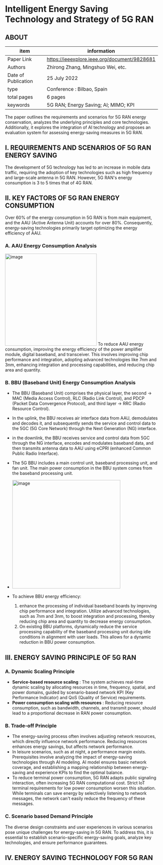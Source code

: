 # Intelligent Energy Saving Technology and Strategy of 5G RAN

## ABOUT

| item | information |
| --- | --- |
| Paper Link |https://ieeexplore.ieee.org/document/9828681 |
| Authors |Zhirong Zhang, Mingshuo Wei, etc.|
| Date of Publication | 25 July 2022|
|type | Conference :  Bilbao, Spain|
| total pages | 6 pages |
| keywords | 5G RAN; Energy Saving; AI; MIMO; KPI |

The paper outlines the requirements and scenarios for 5G RAN energy conservation, analyzes the underlying principles and core technologies. Additionally, it explores the integration of AI technology and proposes an evaluation system for assessing energy-saving measures in 5G RAN.

## I. REQUIREMENTS AND SCENARIOS OF 5G RAN ENERGY SAVING
The development of 5G technology has led to an increase in mobile data traffic, requiring the adoption of key technologies such as high frequency and large-scale antenna in 5G RAN. However, 5G RAN's energy consumption is 3 to 5 times that of 4G RAN.

## II. KEY FACTORS OF 5G RAN ENERGY CONSUMPTION
Over 60% of the energy consumption in 5G RAN is from main equipment, and the AAU (Active Antenna Unit) accounts for over 80%. Consequently, energy-saving technologies primarily target optimizing the energy efficiency of AAU.

 ### A. AAU Energy Consumption Analysis
 <img width="302" alt="image" src="https://github.com/Bintang-Satwika/Paper_Literature/assets/87467666/565ff91d-d9f7-4e70-b100-83273c232c1c">
To reduce AAU energy consumption, improving the energy efficiency of the power amplifier module, digital baseband, and transceiver. This involves improving chip performance and integration, adopting advanced technologies like 7nm and 3nm, enhancing integration and processing capabilities, and reducing chip area and quantity.

### B. BBU (Baseband Unit) Energy Consumption Analysis

- The BBU (Baseband Unit) comprises the physical layer, the second $\rightarrow$  MAC (Media Access Control), RLC (Radio Link Control), and PDCP (Packet Data Convergence Protocol), and third layer $\rightarrow$  RRC (Radio Resource Control).
- In the uplink, the BBU receives air interface data from AAU, demodulates and decodes it, and subsequently sends the service and control data to the 5GC (5G Core Network) through the  Next Generation (NG) interface. 
-  in the downlink, the BBU receives service and control data from 5GC through the NG interface, encodes and modulates baseband data, and then transmits antenna data to AAU using eCPRI (enhanced Common Public Radio Interface).
- The 5G BBU includes a main control unit, baseband processing unit, and fan unit. The main power consumption in the BBU system comes from the baseband processing unit.
- <img width="356" alt="image" src="https://github.com/Bintang-Satwika/Paper_Literature/assets/87467666/38078db8-cb9c-4a2d-81ce-73d83ab1c2bd">

- To achieve BBU energy efficiency:
    1. enhance the processing of individual baseband boards by improving chip performance and integration. Utilize advanced technologies, such as 7nm and 3nm, to boost integration and processing, thereby reducing chip area and quantity to decrease energy consumption. 
    2. On existing BBU platforms, dynamically reduce the service processing capability of the baseband processing unit during idle conditions in alignment with user loads. This allows for a dynamic reduction in BBU power consumption.

## III. ENERGY SAVING PRINCIPLE OF 5G RAN

### A. Dynamic Scaling Principle
- **Service-based resource scaling** : The system achieves real-time dynamic scaling by allocating resources in time, frequency, spatial, and power domains, guided by scenario-based network KPI (Key Performance Indicator) and QoS (Quality of Service) requirements.
- **Power consumption scaling with resources** : Reducing resource consumption, such as bandwidth, channels, and transmit power, should lead to a proportional decrease in RAN power consumption.
### B. Trade-off Principle
- The energy-saving process often involves adjusting network resources, which directly influence network performance. Reducing resources enhances energy savings, but affects network performance.
- In leisure scenarios, such as at night, a performance margin exists. Prerequisites involve analyzing the impact of energy-saving technologies through AI modeling. AI model ensures basic network coverage, and establishing a mapping relationship between energy-saving and experience KPIs to find the optimal balance.
- To reduce terminal power consumption, 5G RAN adapts public signaling interaction, often increasing 5G RAN computational cost. Strict IoT terminal requirements for low power consumption worsen this situation. While terminals can save energy by selectively listening to network messages, the network can't easily reduce the frequency of these messages.
### C. Scenario based Demand Principle
The diverse design constraints and user experiences in various scenarios pose unique challenges for energy-saving in 5G RAN. To address this, it is essential to establish scenario-specific energy-saving goals, analyze key technologies, and ensure performance guarantees. 

## IV. ENERGY SAVING TECHNOLOGY FOR 5G RAN

